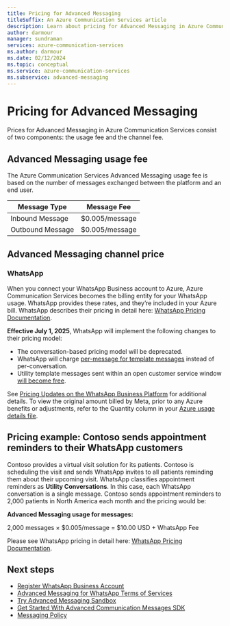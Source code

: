 ```yaml
---
title: Pricing for Advanced Messaging
titleSuffix: An Azure Communication Services article
description: Learn about pricing for Advanced Messaging in Azure Communication Services.
author: darmour
manager: sundraman
services: azure-communication-services
ms.author: darmour
ms.date: 02/12/2024
ms.topic: conceptual
ms.service: azure-communication-services
ms.subservice: advanced-messaging
---
```


# Pricing for Advanced Messaging

Prices for Advanced Messaging in Azure Communication Services consist of two components: the usage fee and the channel fee.

## Advanced Messaging usage fee

The Azure Communication Services Advanced Messaging usage fee is based on the number of messages exchanged between the platform and an end user.

| **Message Type** | **Message Fee** |
|------------------|-----------------|
| Inbound Message  | \$0.005/message |
| Outbound Message | \$0.005/message |

## Advanced Messaging channel price

### WhatsApp

When you connect your WhatsApp Business account to Azure, Azure Communication Services becomes the billing entity for your WhatsApp usage. WhatsApp provides these rates, and they’re included in your Azure bill. WhatsApp describes their pricing in detail here: [WhatsApp Pricing Documentation](https://developers.facebook.com/docs/whatsapp/pricing).


**Effective July 1, 2025**, WhatsApp will implement the following changes to their pricing model:

- The conversation-based pricing model will be deprecated.
- WhatsApp will charge [per-message for template messages](https://developers.facebook.com/docs/whatsapp/pricing/updates-to-pricing#per-message-pricing) instead of per-conversation.
- Utility template messages sent within an open customer service window [will become free](https://developers.facebook.com/docs/whatsapp/pricing/updates-to-pricing#free-utility-templates-in-the-customer-service-window).

See [Pricing Updates on the WhatsApp Business Platform](https://developers.facebook.com/docs/whatsapp/pricing/updates-to-pricing/) for additional details. To view the original amount billed by Meta, prior to any Azure benefits or adjustments, refer to the Quantity column in your [Azure usage details file](https://learn.microsoft.com/azure/cost-management-billing/understand/download-azure-daily-usage).

## Pricing example: Contoso sends appointment reminders to their WhatsApp customers

Contoso provides a virtual visit solution for its patients. Contoso is scheduling the visit and sends WhatsApp invites to all patients reminding them about their upcoming visit. WhatsApp classifies appointment reminders as **Utility Conversations**. In this case, each WhatsApp conversation is a single message.
Contoso sends appointment reminders to 2,000 patients in North America each month and the pricing would be:

**Advanced Messaging usage for messages:**

2,000 messages × \$0.005/message = \$10.00 USD + WhatsApp Fee 

Please see WhatsApp pricing in detail here: [WhatsApp Pricing Documentation](https://developers.facebook.com/docs/whatsapp/pricing).

## Next steps

-   [Register WhatsApp Business Account](../../../quickstarts/advanced-messaging/whatsapp/connect-whatsapp-business-account.md)
-   [Advanced Messaging for WhatsApp Terms of Services](./whatsapp-terms-of-service.md)
-   [Try Advanced Messaging Sandbox](../../../quickstarts//advanced-messaging/whatsapp/whatsapp-sandbox-quickstart.md)
-   [Get Started With Advanced Communication Messages SDK](../../../quickstarts//advanced-messaging/whatsapp/get-started.md)
-   [Messaging Policy](../../../concepts/sms/messaging-policy.md)
